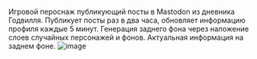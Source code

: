 Игровой пероснаж публикующий посты в Mastodon из дневника Годвилля. Публикует посты раз в два часа, обновляет информацию профиля каждые 5 минут. Генерация заднего фона через наложение слоев случайных персонажей и фонов. Актуальная информация на заднем фоне.
![image](https://github.com/faizov/godville-hero-bot-for-mast/assets/43875549/db84ee96-e195-4b9d-a062-a6634c2c185c)
